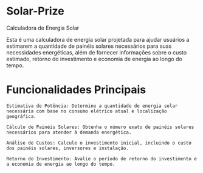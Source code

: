 # Solar-Prize

Calculadora de Energia Solar


Esta é uma calculadora de energia solar projetada para ajudar usuários a estimarem a quantidade de painéis solares necessários para suas necessidades energéticas, além de fornecer informações sobre o custo estimado, retorno do investimento e economia de energia ao longo do tempo.

# Funcionalidades Principais

    Estimativa de Potência: Determine a quantidade de energia solar necessária com base no consumo elétrico atual e localização geográfica.

    Cálculo de Painéis Solares: Obtenha o número exato de painéis solares necessários para atender à demanda energética.

    Análise de Custos: Calcule o investimento inicial, incluindo o custo dos painéis solares, inversores e instalação.

    Retorno do Investimento: Avalie o período de retorno do investimento e a economia de energia ao longo do tempo.
